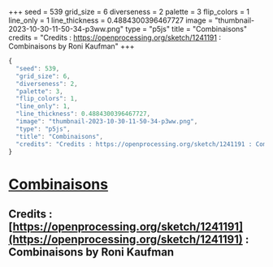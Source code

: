 +++
seed = 539
grid_size = 6
diverseness = 2
palette = 3
flip_colors = 1
line_only = 1
line_thickness = 0.4884300396467727
image = "thumbnail-2023-10-30-11-50-34-p3ww.png"
type = "p5js"
title = "Combinaisons"
credits = "Credits : https://openprocessing.org/sketch/1241191 : Combinaisons by Roni Kaufman"
+++




~~~javascript
{
  "seed": 539,
  "grid_size": 6,
  "diverseness": 2,
  "palette": 3,
  "flip_colors": 1,
  "line_only": 1,
  "line_thickness": 0.4884300396467727,
  "image": "thumbnail-2023-10-30-11-50-34-p3ww.png",
  "type": "p5js",
  "title": "Combinaisons",
  "credits": "Credits : https://openprocessing.org/sketch/1241191 : Combinaisons by Roni Kaufman"
}
~~~



# [Combinaisons](https://openprocessing.org/sketch/2066485)

## Credits : [https://openprocessing.org/sketch/1241191](https://openprocessing.org/sketch/1241191) : Combinaisons by Roni Kaufman 

